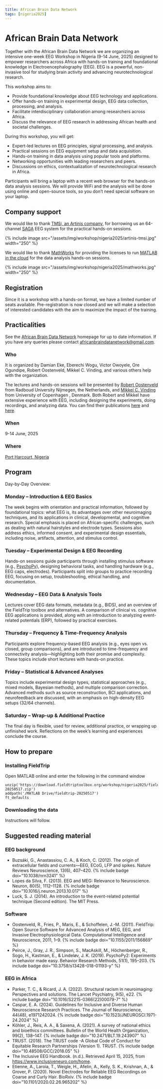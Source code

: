 ```yaml
---
title: African Brain Data Network
tags: [nigeria2025]
---
```


# African Brain Data Network

Together with the African Brain Data Network we are organizing an intensive one-week EEG Workshop in Nigeria (9-14 June, 2025) designed to empower researchers across Africa with hands-on training and foundational knowledge in Electroencephalography (EEG). EEG is a powerful, non-invasive tool for studying brain activity and advancing neurotechnological research.

This workshop aims to:

- Provide foundational knowledge about EEG technology and applications.
- Offer hands-on training in experimental design, EEG data collection, processing, and analysis.
- Facilitate interdisciplinary collaboration among researchers across Africa.
- Discuss the relevance of EEG research in addressing African health and societal challenges.

During this workshop, you will get:

- Expert-led lectures on EEG principles, signal processing, and analysis.
- Practical sessions on EEG equipment setup and data acquisition.
- Hands-on training in data analysis using popular tools and platforms.
- Networking opportunities with leading researchers and peers.
- Discussions on ethics, contextualization of neurotechnological research in Africa.

Participants will bring a laptop with a recent web browser for the hands-on data analysis sessions. We will provide WiFi and the analysis will be done using online and open-source tools, so you don’t need special software on your laptop.

## Company support

We would like to thank [TMSi, an Artinis company](https://www.tmsi.artinis.com/), for borrowing us an 64-channel [SAGA](https://www.tmsi.artinis.com/saga) EEG system for the practical hands-on sessions.

{% include image src="/assets/img/workshop/nigeria2025/artinis-tmsi.jpg" width="250" %}

We would like to thank [MathWorks](https://www.mathworks.com) for providing the licenses to run [MATLAB in the cloud](http://matlab.mathworks.com) for the data analysis hands-on sessions.  

{% include image src="/assets/img/workshop/nigeria2025/mathworks.jpg" width="250" %}

## Registration

Since it is a workshop with a hands-on format, we have a limited number of seats available. Pre-registration is now closed and we will make a selection of interested candidates with the aim to maximize the impact of the training.

## Practicalities

See the [African Brain Data Network](https://africanbraindatanetwork.com/) homepage for up to date information. If you have any queries please contact <africanbraindatanetwork@gmail.com>.

### Who

It is organized by Damian Eke, Eberechi Wogu, Victor Owoyele, Ore Ogundipe, Robert Oostenveld, Mikkel C. Vinding, and various others help with the organization.

The lectures and hands-on sessions will be presented by [Robert Oostenveld](https://www.ru.nl/personen/oostenveld-r) from Radboud University Nijmegen, the Netherlands, and [Mikkel C. Vinding](https://psychology.ku.dk/staff/academic_staff/?pure=en/persons/805933) from University of Copenhagen , Denmark. Both Robert and Mikkel have extensive experience with EEG, including designing the experiments, doing recordings, and analyzing data. You can find their publications [here](https://scholar.google.com/citations?user=eEbaa0UAAAAJ&hl=en&oi=ao) and [here](https://scholar.google.com/citations?user=v6A5dRgAAAAJ&hl=en&oi=sra).

### When

9-14 June, 2025

### Where

[Port Harcourt, Nigeria](https://www.google.com/maps/place/Port+Harcourt,+Rivers,+Nigeria/)

## Program

Day-by-Day Overview:

### Monday – Introduction & EEG Basics

The week begins with orientation and practical information, followed by foundational topics: what EEG is, its advantages over other neuroimaging techniques, and its applications in clinical, developmental, and cognitive research. Special emphasis is placed on African-specific challenges, such as dealing with natural hairstyles and electrode types. Sessions also address ethics, informed consent, and experimental design essentials, including noise, artifacts, attention, and stimulus control.

### Tuesday – Experimental Design & EEG Recording

Hands-on sessions guide participants through installing stimulus software (e.g., [PsychoPy](https://psychopy.org/)), designing behavioral tasks, and handling hardware (e.g., EEG caps, electrodes). Participants split into groups to practice recording EEG, focusing on setup, troubleshooting, ethical handling, and documentation.

### Wednesday – EEG Data & Analysis Tools

Lectures cover EEG data formats, metadata (e.g., BIDS), and an overview of the FieldTrip toolbox and alternatives. A comparison of clinical vs. cognitive EEG applications is provided, along with an introduction to analyzing event-related potentials (ERP), followed by practical exercises.

### Thursday – Frequency & Time-Frequency Analysis

Participants explore frequency-based EEG analysis (e.g., eyes open vs. closed, group comparisons), and are introduced to time-frequency and connectivity analysis—highlighting both their promise and complexity. These topics include short lectures with hands-on practice.

### Friday – Statistical & Advanced Analyses

Topics include experimental design types, statistical approaches (e.g., mixed models, Bayesian methods), and multiple comparison correction. Advanced methods such as source reconstruction, BCI applications, and neurofeedback are discussed, with an emphasis on high-density EEG setups (32/64 channels).

### Saturday – Wrap-up & Additional Practice

The final day is flexible, used for review, additional practice, or wrapping up unfinished work. Reflections on the week’s learning and experiences conclude the course.

## How to prepare

### Installing FieldTrip

Open MATLAB online and enter the following in the command window

    unzip('https://download.fieldtriptoolbox.org/workshop/nigeria2025/fieldtrip-20250517.zip')
    addpath('/MATLAB Drive/fieldtrip-20250517')
    ft_defaults

### Downloading the data

Instructions will follow.

## Suggested reading material

### EEG background
- Buzsáki, G., Anastassiou, C. A., & Koch, C. (2012). The origin of extracellular fields and currents—EEG, ECoG, LFP and spikes. Nature Reviews Neuroscience, 13(6), 407–420. {% include badge doi="10.1038/nrn3241" %}
- Lopes da Silva, F. (2013). EEG and MEG: Relevance to Neuroscience. Neuron, 80(5), 1112–1128. {% include badge doi="10.1016/j.neuron.2013.10.017" %}
- Luck, S. J. (2014). An introduction to the event-related potential technique (Second edition). The MIT Press.

### Software
- Oostenveld, R., Fries, P., Maris, E., & Schoffelen, J.-M. (2011). FieldTrip: Open Source Software for Advanced Analysis of MEG, EEG, and Invasive Electrophysiological Data. Computational Intelligence and Neuroscience, 2011, 1–9. {% include badge doi="10.1155/2011/156869" %}
- Peirce, J., Gray, J. R., Simpson, S., MacAskill, M., Höchenberger, R., Sogo, H., Kastman, E., & Lindeløv, J. K. (2019). PsychoPy2: Experiments in behavior made easy. Behavior Research Methods, 51(1), 195–203. {% include badge doi="10.3758/s13428-018-01193-y" %}

### EEG in Africa
- Parker, T. C., & Ricard, J. A. (2022). Structural racism in neuroimaging: Perspectives and solutions. The Lancet Psychiatry, 9(5), e22. {% include badge doi="10.1016/S2215-0366(22)00079-7" %}
- Caspar, E. A. (2024). Guidelines for Inclusive and Diverse Human Neuroscience Research Practices. The Journal of Neuroscience, 44(48), e1971242024. {% include badge doi="10.1523/JNEUROSCI.1971-24.2024" %}
- Köhler, J., Reis, A. A., & Saxena, A. (2021). A survey of national ethics and bioethics committees. Bulletin of the World Health Organization, 99(2), 138–147. {% include badge doi="10.2471/BLT.19.243907" %}
- TRUST. (2018). The TRUST code -A Global Code of Conduct for Equitable Research Partnerships (Version 1). TRUST. {% include badge doi="10.48508/GCC/2018.05" %}
- The Inclusive EEG Handbook. (n.d.). Retrieved April 15, 2025, from <https://www.inclusiveneuro.com/home>.
- Etienne, A., Laroia, T., Weigle, H., Afelin, A., Kelly, S. K., Krishnan, A., & Grover, P. (2020). Novel Electrodes for Reliable EEG Recordings on Coarse and Curly Hair. BioRxiv. {% include badge doi="10.1101/2020.02.26.965202" %}

